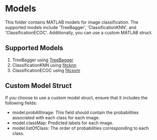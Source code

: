 # Models
This folder contains MATLAB models for image classification. The supported models include 'TreeBagger', 'ClassificationKNN', and 'ClassificationECOC'. Additionally, you can use a custom MATLAB struct.

## Supported Models

1. TreeBagger using [TreeBagger](https://www.mathworks.com/help/stats/treebagger.html)
2. ClassificationKNN using [fitcknn](https://www.mathworks.com/help/stats/fitcknn.html)
3. ClassificationECOC using [fitcsvm](https://www.mathworks.com/help/stats/fitcecoc.html)

## Custom Model Struct

If you choose to use a custom model struct, ensure that it includes the following fields:

* model.probAllImage: This field should contain the probabilities associated with each class for each image.
* model.classMap: Predicted labels for each image.
* model.listOfClass: The order of probabilities corresponding to each class.
